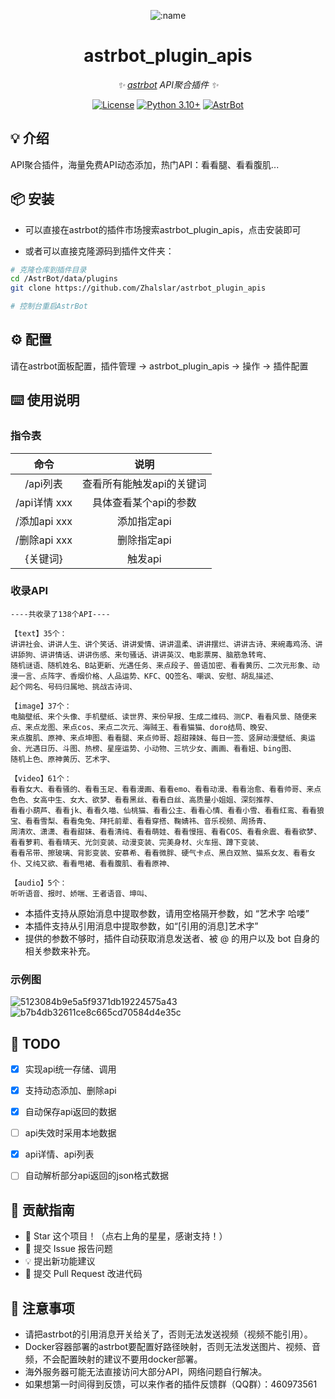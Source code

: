<div align="center">

![:name](https://count.getloli.com/@astrbot_plugin_apis?name=astrbot_plugin_apis&theme=minecraft&padding=6&offset=0&align=top&scale=1&pixelated=1&darkmode=auto)

# astrbot_plugin_apis


_✨ [astrbot](https://github.com/Soulter/AstrBot) API聚合插件 ✨_ 

[![License](https://img.shields.io/badge/License-MIT-green.svg)](https://opensource.org/licenses/MIT)
[![Python 3.10+](https://img.shields.io/badge/Python-3.10%2B-blue.svg)](https://www.python.org/)
[![AstrBot](https://img.shields.io/badge/AstrBot-3.4%2B-orange.svg)](https://github.com/Soulter/AstrBot)
</div>

## 💡 介绍


API聚合插件，海量免费API动态添加，热门API：看看腿、看看腹肌...


## 📦 安装

- 可以直接在astrbot的插件市场搜索astrbot_plugin_apis，点击安装即可  

- 或者可以直接克隆源码到插件文件夹：

```bash
# 克隆仓库到插件目录
cd /AstrBot/data/plugins
git clone https://github.com/Zhalslar/astrbot_plugin_apis

# 控制台重启AstrBot
```

## ⚙️ 配置

请在astrbot面板配置，插件管理 -> astrbot_plugin_apis -> 操作 -> 插件配置

## ⌨️ 使用说明

### 指令表

|     命令      |        说明        |
|:-------------:|:--------------------------:|
| /api列表      | 查看所有能触发api的关键词  |
| /api详情 xxx  | 具体查看某个api的参数 |
| /添加api xxx  | 添加指定api        |
| /删除api xxx  | 删除指定api        |
|   {关键词}     |   触发api      |

### 收录API

```plaintext
----共收录了138个API----

【text】35个：
讲讲社会、讲讲人生、讲个笑话、讲讲爱情、讲讲温柔、讲讲摆烂、讲讲古诗、来碗毒鸡汤、讲讲舔狗、讲讲情话、讲讲伤感、来句骚话、讲讲英汉、电影票房、脑筋急转弯、
随机谜语、随机姓名、B站更新、光遇任务、来点段子、兽语加密、看看黄历、二次元形象、动漫一言、点阵字、香烟价格、人品运势、KFC、QQ签名、嘲讽、安慰、胡乱描述、
起个网名、号码归属地、挑战古诗词、

【image】37个：
电脑壁纸、来个头像、手机壁纸、读世界、来份早报、生成二维码、测CP、看看风景、随便来点、来点龙图、来点cos、来点二次元、海贼王、看看猫猫、doro结局、晚安、
来点腹肌、原神、来点坤图、看看腿、来点帅哥、超甜辣妹、每日一签、竖屏动漫壁纸、奥运会、光遇日历、斗图、热榜、星座运势、小动物、三坑少女、画画、看看妞、bing图、
随机上色、原神黄历、艺术字、

【video】61个：
看看女大、看看骚的、看看玉足、看看漫画、看看emo、看看动漫、看看治愈、看看帅哥、来点色色、女高中生、女大、欲梦、看看黑丝、看看白丝、高质量小姐姐、深刻推荐、
看看小葫芦、看看jk、看看久喵、仙桃猫、看看公主、看看心情、看看小雪、看看红鸾、看看狼宝、看看雪梨、看看兔兔、拜托前辈、看看穿搭、鞠婧祎、音乐视频、周扬青、
周清欢、潇潇、看看甜妹、看看清纯、看看萌娃、看看慢摇、看看COS、看看余震、看看欲梦、看看萝莉、看看晴天、光剑变装、动漫变装、完美身材、火车摇、蹲下变装、
看看吊带、擦玻璃、背影变装、安慕希、看看微胖、硬气卡点、黑白双煞、猫系女友、看看女仆、又纯又欲、看看甩裙、看看腹肌、看看原神、

【audio】5个：
听听语音、报时、娇喘、王者语音、坤叫、  

```

- 本插件支持从原始消息中提取参数，请用空格隔开参数，如 “艺术字 哈喽”
- 本插件支持从引用消息中提取参数，如“[引用的消息]艺术字”
- 提供的参数不够时，插件自动获取消息发送者、被 @ 的用户以及 bot 自身的相关参数来补充。

### 示例图

![5123084b9e5a5f9371db19224575a43](https://github.com/user-attachments/assets/73c38cc2-49b8-4d67-b48e-77cd28b1fd81)
![b7b4db32611ce8c665cd70584d4e35c](https://github.com/user-attachments/assets/37087717-1ef3-46aa-b012-96efb7e780d4)
## 🤝 TODO

- [x] 实现api统一存储、调用
- [x] 支持动态添加、删除api
- [x] 自动保存api返回的数据
- [ ] api失效时采用本地数据
- [x] api详情、api列表
- [ ] 自动解析部分api返回的json格式数据


## 👥 贡献指南

- 🌟 Star 这个项目！（点右上角的星星，感谢支持！）
- 🐛 提交 Issue 报告问题
- 💡 提出新功能建议
- 🔧 提交 Pull Request 改进代码

 ## 📌 注意事项

- 请把astrbot的引用消息开关给关了，否则无法发送视频（视频不能引用）。
- Docker容器部署的astrbot要配置好路径映射，否则无法发送图片、视频、音频，不会配置映射的建议不要用docker部署。
- 海外服务器可能无法直接访问大部分API，网络问题自行解决。
- 如果想第一时间得到反馈，可以来作者的插件反馈群（QQ群）：460973561
